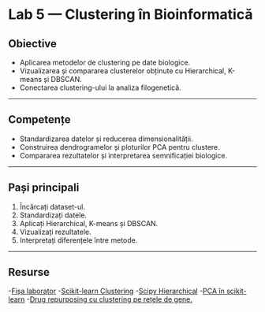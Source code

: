# Lab 5 — Clustering în Bioinformatică

## Obiective
- Aplicarea metodelor de clustering pe date biologice.  
- Vizualizarea și compararea clusterelor obținute cu Hierarchical, K-means și DBSCAN.  
- Conectarea clustering-ului la analiza filogenetică.

---

## Competențe
- Standardizarea datelor și reducerea dimensionalității.  
- Construirea dendrogramelor și ploturilor PCA pentru clustere.  
- Compararea rezultatelor și interpretarea semnificației biologice.

---

## Pași principali
1. Încărcați dataset-ul.  
2. Standardizați datele.  
3. Aplicați Hierarchical, K-means și DBSCAN.  
4. Vizualizați rezultatele.  
5. Interpretați diferențele între metode.  

---

## Resurse

-[Fișa laborator](../../docs/lab_onepagers/05_clustering.md)
-[Scikit-learn Clustering](https://scikit-learn.org/stable/modules/clustering.html)
-[Scipy Hierarchical](https://docs.scipy.org/doc/scipy/reference/cluster.hierarchy.html)
-[PCA în scikit-learn](https://scikit-learn.org/stable/modules/generated/sklearn.decomposition.PCA.html)
-[Drug repurposing cu clustering pe rețele de gene.](../../docs/papers/clustering_paper.pdf)